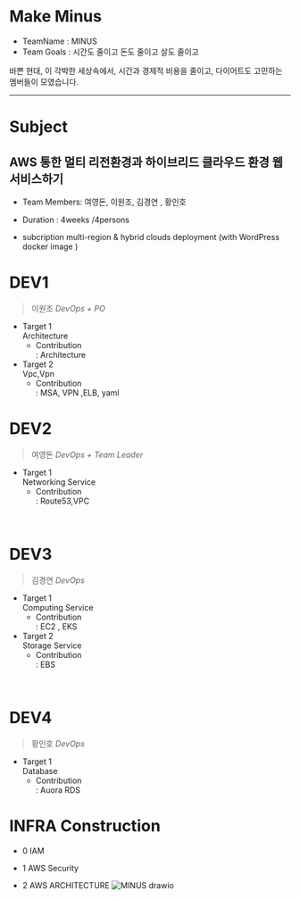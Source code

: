# Make Minus 
- TeamName : MINUS
- Team Goals : 시간도 줄이고 돈도 줄이고 살도 줄이고

바쁜 현대, 이 각박한 세상속에서, 시간과 경제적 비용을 줄이고, 다이어트도 고민하는 멤버들이 모였습니다. 

----
# Subject 
## AWS 통한 멀티 리전환경과 하이브리드 클라우드 환경 웹서비스하기


- Team Members: 여영돈, 이원조, 김경연 , 황인호

- Duration : 4weeks /4persons

- subcription
multi-region & hybrid clouds deployment (with WordPress docker image ) 



# DEV1
> 이원조  _DevOps + PO_
- Target 1 <br/>
Architecture
  -  Contribution <br/>
: Architecture
- Target 2 <br/>
Vpc,Vpn
  - Contribution <br/>
: MSA, VPN ,ELB, yaml

# DEV2
> 여영돈 
_DevOps + Team Leader_
- Target 1 <br/>
 Networking Service
  - Contribution <br/>
: Route53,VPC  
<br/>

# DEV3
> 김경연 _DevOps_  
- Target 1 <br/>
Computing Service 
  - Contribution <br/>
: EC2 , EKS
- Target 2 <br/>
Storage Service
  - Contribution <br/>
 : EBS

<br/>

# DEV4
> 황인호 _DevOps_
- Target 1 <br/>
Database 
  -  Contribution <br/>
: Auora RDS 

 
# INFRA Construction
- 0 IAM 

- 1  AWS Security 
 
- 2 AWS ARCHITECTURE
![MINUS drawio](https://user-images.githubusercontent.com/69344905/221841627-0305da07-65c4-4622-bf6a-564fb2d53f58.svg)


